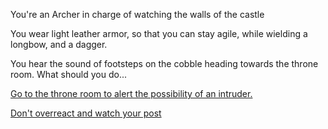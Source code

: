 You're an Archer in charge of watching the walls of the castle

You wear light leather armor, so that you can stay agile, while wielding a longbow, and a dagger.

You hear the sound of footsteps on the cobble heading towards the throne room. What should you do...


[Go to the throne room to alert the possibility of an intruder.](./ArcherScene1A.md)

[Don't overreact and watch your post](./)
